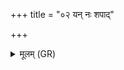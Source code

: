 +++
title = "०२ यन् नः शपाद्"

+++
<details><summary>मूलम् (GR)</summary>

यन् नः शपाद् अरणो यत् सपत्नः  
श्वश्रूर् वा यच् छ्वशुरो वा शपाति ।  
ज्यायसः शपथान् वयं  
यवेन यावयामसि ॥
</details>